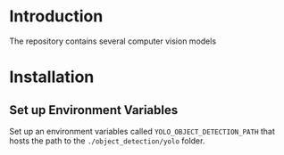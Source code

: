 # Introduction
The repository contains several computer vision models

# Installation

## Set up Environment Variables
Set up an environment variables called `YOLO_OBJECT_DETECTION_PATH` that hosts the path to the `./object_detection/yolo`
folder.